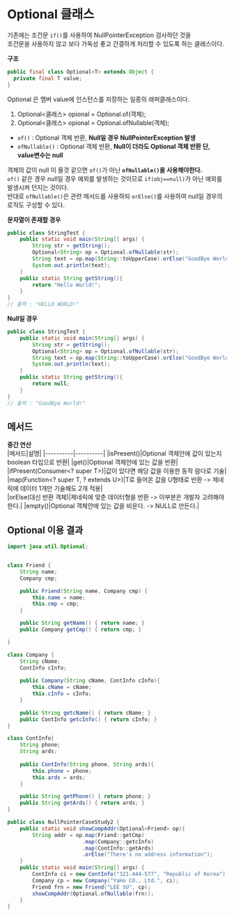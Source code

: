 # Optional 클래스  
기존에는 조건문 ```if()```를 사용하여 NullPointerException 검사하던 것을       
조건문을 사용하지 않고 보다 가독성 좋고 간결하게 처리할 수 있도록 하는 클래스이다.        
   
**구조**   
```java
public final class Optional<T> extends Object {
  private final T value;
}
``` 
Optional 은 멤버 value에 인스턴스를 저장하는 일종의 래퍼클래스이다.      
  
1. Optional<클래스> opional = Optional.of(객체);
2. Optional<클래스> opional = Optional.ofNullable(객체);
  
* ```of()``` : Optional 객체 반환, **Null일 경우 NullPointerException 발생**             
* ```ofNullable()``` : Optional 객체 반환, **Null이 더라도 Optional 객체 반환 단, value변수는 null**                
        
객체의 값이 null 이 올것 같으면 ```of()```가 아닌 **```ofNullable()```을 사용해야한다.**           
```of()``` 같은 경우 null일 경우 예외를 발생하는 것이므로 `if(obj==null)`가 아닌 예외를 발생시켜 던지는 것이다.           
반대로 ```ofNullable()```은 관련 메서드를 사용하되 ```orElse()```를 사용하여 null일 경우의 로직도 구성할 수 있다.   

**문자열이 존재할 경우**
```java
public class StringTest {
    public static void main(String[] args) {
        String str = getString();
        Optional<String> op = Optional.ofNullable(str);
        String text = op.map(String::toUpperCase).orElse("GoodBye World!");
        System.out.println(text);
    }
    public static String getString(){
        return "Hello World!";
    }
}
// 출력 : "HELLO WORLD!"        
```
      
**Null일 경우**
```java
public class StringTest {
    public static void main(String[] args) {
        String str = getString();
        Optional<String> op = Optional.ofNullable(str);
        String text = op.map(String::toUpperCase).orElse("GoodBye World!");
        System.out.println(text);
    }
    public static String getString(){
        return null;
    }
}
// 출력 : "GoodBye World!"     
```
   
## 메서드
**중간 연산**   
|메서드|설명|
|----------|----------|
|isPresent()|Optional 객체안에 값이 있는지 boolean 타입으로 반환|
|get()|Optional 객체안에 있는 값을 반환|
|ifPresent(Consumer<? super T>)|값이 있다면 해당 값을 이용한 동작 람다로 기술|
|map(Function<? super T, ? extends U>)|T로 들어온 값을 U형태로 반환 -> 제네릭에 데이터 1개만 기술해도 2개 적용|   
|orElse(대신 반환 객체)|제네릭에 맞춘 데이터형을 반환 -> 이부분은 개발자 고려해야 한다.|
|empty()|Optional 객체안에 있는 값을 비운다. -> NULL로 만든다.|   
    
## Optional 이용 결과 

```java
import java.util.Optional;


class Friend {
    String name;
    Company cmp;

    public Friend(String name, Company cmp) {
        this.name = name;
        this.cmp = cmp;
    }

    public String getName() { return name; }
    public Company getCmp() { return cmp; }

}

class Company {
    String cName;
    ContInfo cInfo;
    
    public Company(String cName, ContInfo cInfo){
        this.cName = cName;
        this.cInfo = cInfo;
    }

    public String getcName() { return cName; }
    public ContInfo getcInfo() { return cInfo; }
}

class ContInfo{
    String phone;
    String ards;
    
    public ContInfo(String phone, String ards){
        this.phone = phone;
        this.ards = ards;
    }

    public String getPhone() { return phone; }
    public String getArds() { return ards; }
}

public class NullPointerCaseStudy2 {
    public static void showCompAddr(Optional<Friend> op){
        String addr = op.map(Friend::getCmp)
                        .map(Company::getcInfo)
                        .map(ContInfo::getArds)
                        .orElse("There's no address information");
    }
    public static void main(String[] args) {
        ContInfo ci = new ContInfo("321-444-577", "Republic of Korea");
        Company cp = new Company("YaHo CO., Ltd.", ci);
        Friend frn = new Friend("LEE SU", cp);
        showCompAddr(Optional.ofNullable(frn));
    }
}

```
